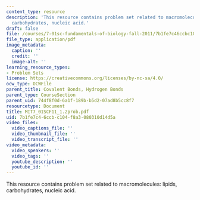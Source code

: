 ```yaml
---
content_type: resource
description: 'This resource contains problem set related to macromolecules: lipids,
  carbohydrates, nucleic acid.'
draft: false
file: /courses/7-01sc-fundamentals-of-biology-fall-2011/7b1fe7c46ccbc104f8a3080310d14d5a_MIT7_01SCF11_1.2prob.pdf
file_type: application/pdf
image_metadata:
  caption: ''
  credit: ''
  image-alt: ''
learning_resource_types:
- Problem Sets
license: https://creativecommons.org/licenses/by-nc-sa/4.0/
ocw_type: OCWFile
parent_title: Covalent Bonds, Hydrogen Bonds
parent_type: CourseSection
parent_uid: 744f8f0d-6a1f-189b-b5d2-07ad8b5cc8f7
resourcetype: Document
title: MIT7_01SCF11_1.2prob.pdf
uid: 7b1fe7c4-6ccb-c104-f8a3-080310d14d5a
video_files:
  video_captions_file: ''
  video_thumbnail_file: ''
  video_transcript_file: ''
video_metadata:
  video_speakers: ''
  video_tags: ''
  youtube_description: ''
  youtube_id: ''
---
```

This resource contains problem set related to macromolecules: lipids, carbohydrates, nucleic acid.